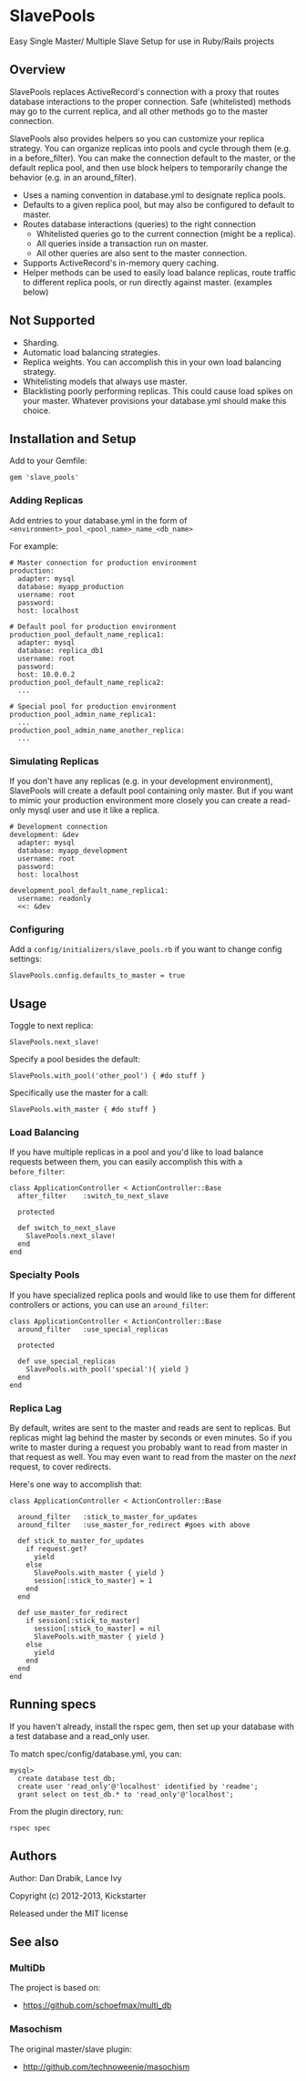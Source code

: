 # SlavePools

Easy Single Master/ Multiple Slave Setup for use in Ruby/Rails projects

## Overview

SlavePools replaces ActiveRecord's connection with a proxy that routes database interactions to the proper connection. Safe (whitelisted) methods may go to the current replica, and all other methods go to the master connection.

SlavePools also provides helpers so you can customize your replica strategy. You can organize replicas into pools and cycle through them (e.g. in a before_filter). You can make the connection default to the master, or the default replica pool, and then use block helpers to temporarily change the behavior (e.g. in an around_filter).

* Uses a naming convention in database.yml to designate replica pools.
* Defaults to a given replica pool, but may also be configured to default to master.
* Routes database interactions (queries) to the right connection
  * Whitelisted queries go to the current connection (might be a replica).
  * All queries inside a transaction run on master.
  * All other queries are also sent to the master connection.
* Supports ActiveRecord's in-memory query caching.
* Helper methods can be used to easily load balance replicas, route traffic to different replica pools, or run directly against master. (examples below)

## Not Supported

* Sharding.
* Automatic load balancing strategies.
* Replica weights. You can accomplish this in your own load balancing strategy.
* Whitelisting models that always use master.
* Blacklisting poorly performing replicas. This could cause load spikes on your master. Whatever provisions your database.yml should make this choice.

## Installation and Setup

Add to your Gemfile:

    gem 'slave_pools'

### Adding Replicas

Add entries to your database.yml in the form of `<environment>_pool_<pool_name>_name_<db_name>`

For example:

    # Master connection for production environment
    production:
      adapter: mysql
      database: myapp_production
      username: root
      password:
      host: localhost

    # Default pool for production environment
    production_pool_default_name_replica1:
      adapter: mysql
      database: replica_db1
      username: root
      password:
      host: 10.0.0.2
    production_pool_default_name_replica2:
      ...

    # Special pool for production environment
    production_pool_admin_name_replica1:
      ...
    production_pool_admin_name_another_replica:
      ...

### Simulating Replicas

If you don't have any replicas (e.g. in your development environment), SlavePools will create a default pool containing only master. But if you want to mimic your production environment more closely you can create a read-only mysql user and use it like a replica.

    # Development connection
    development: &dev
      adapter: mysql
      database: myapp_development
      username: root
      password:
      host: localhost

    development_pool_default_name_replica1:
      username: readonly
      <<: &dev

### Configuring

Add a `config/initializers/slave_pools.rb` if you want to change config settings:

    SlavePools.config.defaults_to_master = true

## Usage

Toggle to next replica:

    SlavePools.next_slave!

Specify a pool besides the default:

    SlavePools.with_pool('other_pool') { #do stuff }

Specifically use the master for a call:

    SlavePools.with_master { #do stuff }

### Load Balancing

If you have multiple replicas in a pool and you'd like to load balance requests between them, you can easily accomplish this with a `before_filter`:

    class ApplicationController < ActionController::Base
      after_filter    :switch_to_next_slave

      protected

      def switch_to_next_slave
        SlavePools.next_slave!
      end
    end

### Specialty Pools

If you have specialized replica pools and would like to use them for different controllers or actions, you can use an `around_filter`:

    class ApplicationController < ActionController::Base
      around_filter   :use_special_replicas

      protected

      def use_special_replicas
        SlavePools.with_pool('special'){ yield }
      end
    end

### Replica Lag

By default, writes are sent to the master and reads are sent to replicas. But replicas might lag behind the master by seconds or even minutes. So if you write to master during a request you probably want to read from master in that request as well. You may even want to read from the master on the _next_ request, to cover redirects.

Here's one way to accomplish that:

    class ApplicationController < ActionController::Base

      around_filter   :stick_to_master_for_updates
      around_filter   :use_master_for_redirect #goes with above

      def stick_to_master_for_updates
        if request.get?
          yield
        else
          SlavePools.with_master { yield }
          session[:stick_to_master] = 1
        end
      end

      def use_master_for_redirect
        if session[:stick_to_master]
          session[:stick_to_master] = nil
          SlavePools.with_master { yield }
        else
          yield
        end
      end
    end

## Running specs

If you haven't already, install the rspec gem, then set up your database
with a test database and a read_only user.

To match spec/config/database.yml, you can:

    mysql>
      create database test_db;
      create user 'read_only'@'localhost' identified by 'readme';
      grant select on test_db.* to 'read_only'@'localhost';

From the plugin directory, run:

    rspec spec

## Authors

Author: Dan Drabik, Lance Ivy

Copyright (c) 2012-2013, Kickstarter

Released under the MIT license

## See also

### MultiDb

The project is based on:

* https://github.com/schoefmax/multi_db

### Masochism

The original master/slave plugin:

* http://github.com/technoweenie/masochism
